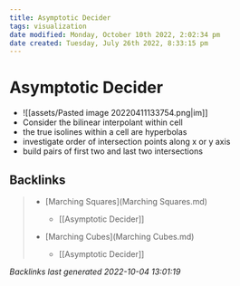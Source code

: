 ```yaml
---
title: Asymptotic Decider
tags: visualization
date modified: Monday, October 10th 2022, 2:02:34 pm
date created: Tuesday, July 26th 2022, 8:33:15 pm
---
```


# Asymptotic Decider
- ![[assets/Pasted image 20220411133754.png|im]]
- Consider the bilinear interpolant within cell
- the true isolines within a cell are hyperbolas
- investigate order of intersection points along x or y axis
- build pairs of first two and last two intersections

## Backlinks
> - [Marching Squares](Marching Squares.md)
>   - [[Asymptotic Decider]]
>
> - [Marching Cubes](Marching Cubes.md)
>   - [[Asymptotic Decider]]

_Backlinks last generated 2022-10-04 13:01:19_
